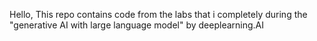 Hello,
This repo contains code from the labs that i completely during the "generative AI with large language model" by deeplearning.AI
